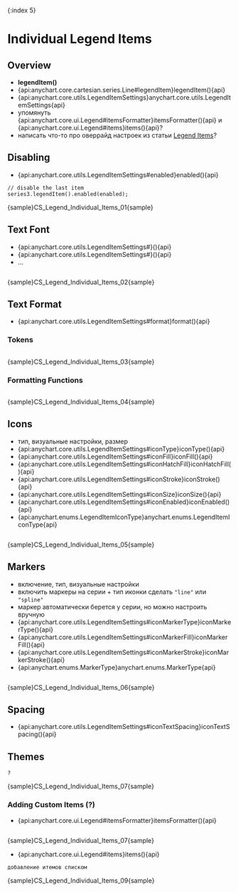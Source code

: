 {:index 5}
# Individual Legend Items

## Overview

* **legendItem()**
* {api:anychart.core.cartesian.series.Line#legendItem}legendItem(){api}
* {api:anychart.core.utils.LegendItemSettings}anychart.core.utils.LegendItemSettings{api}
* упомянуть {api:anychart.core.ui.Legend#itemsFormatter}itemsFormatter(){api} и {api:anychart.core.ui.Legend#items}items(){api}?
* написать что-то про оверрайд настроек из статьи [Legend Items](Legend_Items)?

## Disabling

* {api:anychart.core.utils.LegendItemSettings#enabled}enabled(){api}


```
// disable the last item
series3.legendItem().enabled(enabled);
```

{sample}CS\_Legend\_Individual\_Items\_01{sample}

## Text Font

* {api:anychart.core.utils.LegendItemSettings#}(){api}
* {api:anychart.core.utils.LegendItemSettings#}(){api}
* ...


```

```

{sample}CS\_Legend\_Individual\_Items\_02{sample}

## Text Format

* {api:anychart.core.utils.LegendItemSettings#format}format(){api}

### Tokens

```

```

{sample}CS\_Legend\_Individual\_Items\_03{sample}

### Formatting Functions

```

```

{sample}CS\_Legend\_Individual\_Items\_04{sample}

## Icons

* тип, визуальные настройки, размер
* {api:anychart.core.utils.LegendItemSettings#iconType}iconType(){api}
* {api:anychart.core.utils.LegendItemSettings#iconFill}iconFill(){api}
* {api:anychart.core.utils.LegendItemSettings#iconHatchFill}iconHatchFill(){api}
* {api:anychart.core.utils.LegendItemSettings#iconStroke}iconStroke(){api}
* {api:anychart.core.utils.LegendItemSettings#iconSize}iconSize(){api}
* {api:anychart.core.utils.LegendItemSettings#iconEnabled}iconEnabled(){api}
* {api:anychart.enums.LegendItemIconType}anychart.enums.LegendItemIconType{api}


```

```

{sample}CS\_Legend\_Individual\_Items\_05{sample}

## Markers

* включение, тип, визуальные настройки
* включить маркеры на серии + тип иконки сделать `"line"` или `"spline"`
* маркер автоматически берется у серии, но можно настроить вручную
* {api:anychart.core.utils.LegendItemSettings#iconMarkerType}iconMarkerType(){api}
* {api:anychart.core.utils.LegendItemSettings#iconMarkerFill}iconMarkerFill(){api}
* {api:anychart.core.utils.LegendItemSettings#iconMarkerStroke}iconMarkerStroke(){api}
* {api:anychart.enums.MarkerType}anychart.enums.MarkerType{api}


```

```

{sample}CS\_Legend\_Individual\_Items\_06{sample}

## Spacing

* {api:anychart.core.utils.LegendItemSettings#iconTextSpacing}iconTextSpacing(){api}

## Themes

```
?
```

{sample}CS\_Legend\_Individual\_Items\_07{sample}

### Adding Custom Items (?)

* {api:anychart.core.ui.Legend#itemsFormatter}itemsFormatter(){api}


```

```

{sample}CS\_Legend\_Individual\_Items\_07{sample}

* {api:anychart.core.ui.Legend#items}items(){api}


```
добавление итемов списком
```

{sample}CS\_Legend\_Individual\_Items\_09{sample}
